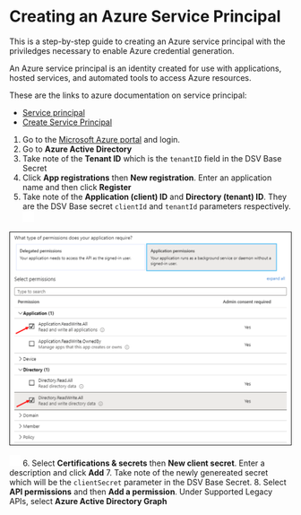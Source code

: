 [title]: # (Azure Service Principal)
[tags]: # (DevOps Secrets Vault,DSV,)
[priority]: # (6210)

# Creating an Azure Service Principal

This is a step-by-step guide to creating an Azure service principal with the priviledges necessary to enable Azure credential generation.

An Azure service principal is an identity created for use with applications, hosted services, and automated tools to access Azure resources. 

These are the links to azure documentation on service principal:

* [Service principal](https://docs.microsoft.com/en-us/azure/active-directory/develop/app-objects-and-service-principals)
* [Create Service Principal](https://docs.microsoft.com/en-us/azure/active-directory/develop/howto-create-service-principal-portal)

1. Go to the [Microsoft Azure portal](https://portal.azure.com) and login.
2. Go to **Azure Active Directory** 
3. Take note of the **Tenant ID** which is the `tenantID` field in the DSV Base Secret
4. Click **App registrations** then **New registration**.  Enter an application name and then click **Register**
5. Take note of the **Application (client) ID** and **Directory (tenant) ID**.  They are the DSV Base secret `clientId` and `tenantId` parameters respectively.
![](./images/spacer.png)

![](./images/application.png)

![](./images/spacer.png)
6. Select **Certifications & secrets** then **New client secret**.  Enter a description and click **Add**
7. Take note of the newly genereated secret which will be the `clientSecret` parameter in the DSV Base Secret.
8. Select **API permissions** and then **Add a permission**.  Under Supported Legacy APIs, select **Azure Active Directory Graph**